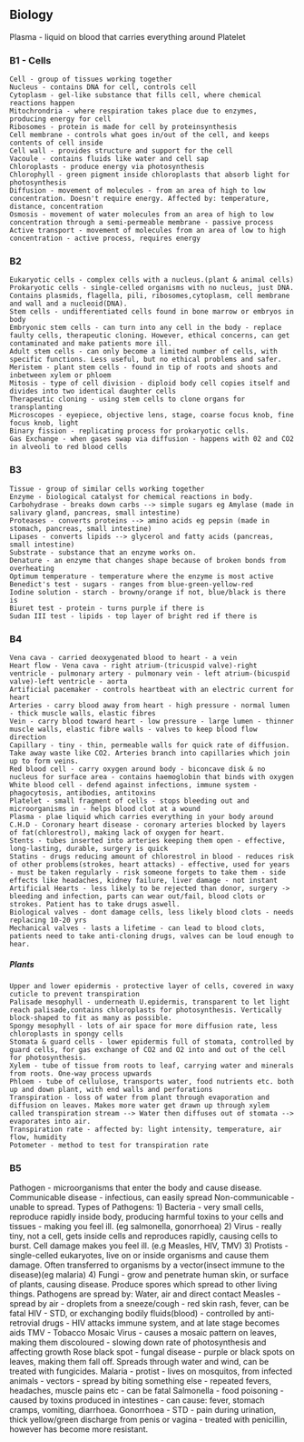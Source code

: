 ## Biology
Plasma - liquid on blood that carries everything around
Platelet
### B1 - Cells
```
Cell - group of tissues working together
Nucleus - contains DNA for cell, controls cell
Cytoplasm - gel-like substance that fills cell, where chemical reactions happen
Mitochrondria - where respiration takes place due to enzymes, producing energy for cell
Ribosomes - protein is made for cell by proteinsynthesis
Cell membrane - controls what goes in/out of the cell, and keeps contents of cell inside
Cell wall - provides structure and support for the cell
Vacoule - contains fluids like water and cell sap
Chloroplasts - produce energy via photosynthesis
Chlorophyll - green pigment inside chloroplasts that absorb light for photosynthesis
Diffusion - movement of molecules - from an area of high to low concentration. Doesn't require energy. Affected by: temperature, distance, concentration
Osmosis - movement of water molecules from an area of high to low concentration through a semi-permeable membrane - passive process
Active transport - movement of molecules from an area of low to high concentration - active process, requires energy
```
### B2
```
Eukaryotic cells - complex cells with a nucleus.(plant & animal cells)
Prokaryotic cells - single-celled organisms with no nucleus, just DNA. Contains plasmids, flagella, pili, ribosomes,cytoplasm, cell membrane and wall and a nucleoid(DNA).
Stem cells - undifferentiated cells found in bone marrow or embryos in body
Embryonic stem cells - can turn into any cell in the body - replace faulty cells, therapeutic cloning. However, ethical concerns, can get contaminated and make patients more ill.
Adult stem cells - can only become a limited number of cells, with specific functions. Less useful, but no ethical problems and safer.
Meristem - plant stem cells - found in tip of roots and shoots and inbetween xylem or phloem
Mitosis - type of cell division - diploid body cell copies itself and divides into two identical daughter cells
Therapeutic cloning - using stem cells to clone organs for transplanting
Microscopes - eyepiece, objective lens, stage, coarse focus knob, fine focus knob, light
Binary fission - replicating process for prokaryotic cells.
Gas Exchange - when gases swap via diffusion - happens with 02 and CO2 in alveoli to red blood cells
```
### B3
```
Tissue - group of similar cells working together
Enzyme - biological catalyst for chemical reactions in body.
Carbohydrase - breaks down carbs --> simple sugars eg Amylase (made in salivary gland, pancreas, small intestine)
Proteases - converts proteins --> amino acids eg pepsin (made in stomach, pancreas, small intestine)
Lipases - converts lipids --> glycerol and fatty acids (pancreas, small intestine)
Substrate - substance that an enzyme works on.
Denature - an enzyme that changes shape because of broken bonds from overheating
Optimum temperature - temperature where the enzyme is most active
Benedict's test - sugars - ranges from blue-green-yellow-red
Iodine solution - starch - browny/orange if not, blue/black is there is
Biuret test - protein - turns purple if there is
Sudan III test - lipids - top layer of bright red if there is
```
### B4
```
Vena cava - carried deoxygenated blood to heart - a vein
Heart flow - Vena cava - right atrium-(tricuspid valve)-right ventricle - pulmonary artery - pulmonary vein - left atrium-(bicuspid valve)-left ventricle - aorta 
Artificial pacemaker - controls heartbeat with an electric current for heart
Arteries - carry blood away from heart - high pressure - normal lumen - thick muscle walls, elastic fibres
Vein - carry blood toward heart - low pressure - large lumen - thinner muscle walls, elastic fibre walls - valves to keep blood flow direction
Capillary - tiny - thin, permeable walls for quick rate of diffusion. Take away waste like CO2. Arteries branch into capillaries which join up to form veins.
Red blood cell - carry oxygen around body - biconcave disk & no nucleus for surface area - contains haemoglobin that binds with oxygen
White blood cell - defend against infections, immune system - phagocytosis, antibodies, antitoxins
Platelet - small fragment of cells - stops bleeding out and microorganisms in - helps blood clot at a wound
Plasma - plae liquid which carries everything in your body around
C.H.D - Coronary heart disease - coronary arteries blocked by layers of fat(chlorestrol), making lack of oxygen for heart.
Stents - tubes inserted into arteries keeping them open - effective, long-lasting, durable, surgery is quick
Statins - drugs reducing amount of chlorestrol in blood - reduces risk of other problems(strokes, heart attacks) - effective, used for years - must be taken regularly - risk someone forgets to take them - side effects like headaches, kidney failure, liver damage - not instant
Artificial Hearts - less likely to be rejected than donor, surgery -> bleeding and infection, parts can wear out/fail, blood clots or strokes. Patient has to take drugs aswell.
Biological valves - dont damage cells, less likely blood clots - needs replacing 10-20 yrs
Mechanical valves - lasts a lifetime - can lead to blood clots, patients need to take anti-cloning drugs, valves can be loud enough to hear.
```
##### Plants
```
Upper and lower epidermis - protective layer of cells, covered in waxy cuticle to prevent transpiration
Palisade mesophyll - underneath U.epidermis, transparent to let light reach palisade,contains chloroplasts for photosynthesis. Vertically block-shaped to fit as many as possible.
Spongy mesophyll - lots of air space for more diffusion rate, less chloroplasts in spongy cells
Stomata & guard cells - lower epidermis full of stomata, controlled by guard cells, for gas exchange of CO2 and O2 into and out of the cell for photosynthesis.
Xylem - tube of tissue from roots to leaf, carrying water and minerals from roots. One-way process upwards
Phloem - tube of cellulose, transports water, food nutrients etc. both up and down plant, with end walls and perforations
Transpiration - loss of water from plant through evaporation and diffusion on leaves. Makes more water get drawn up through xylem called transpiration stream --> Water then diffuses out of stomata --> evaporates into air.
Transpiration rate - affected by: light intensity, temperature, air flow, humidity
Potometer - method to test for transpiration rate
```
### B5
Pathogen - microorganisms that enter the body and cause disease.
Communicable disease - infectious, can easily spread
Non-communicable - unable to spread.
Types of Pathogens: 1) Bacteria - very small cells, reproduce rapidly inside body, producing harmful toxins to your cells and tissues - making you feel ill. (eg salmonella, gonorrhoea)
2) Virus - really tiny, not a cell, gets inside cells and reproduces rapidly, causing cells to burst. Cell damage makes you feel ill. (e.g Measles, HIV, TMV)
3) Protists - single-celled eukaryotes, live on or inside organisms and cause them damage. Often transferred to organisms by a vector(insect immune to the disease)(eg malaria)
4) Fungi - grow and penetrate human skin, or surface of plants, causing disease.  Produce spores which spread to other living things.
Pathogens are spread by: Water, air and direct contact
Measles - spread by air - droplets from a sneeze/cough - red skin rash, fever, can be fatal
HIV - STD, or exchanging bodily fluids(blood) - controlled by anti-retrovial drugs - HIV attacks immune system, and at late stage becomes aids
TMV - Tobacco Mosaic Virus - causes a mosaic pattern on leaves, making them discoloured - slowing down rate of photosynthesis and affecting growth
Rose black spot - fungal disease - purple or black spots on leaves, making them fall off. Spreads through water and wind, can be treated with fungicides.
Malaria - protist - lives on mosquitos, from infected animals - vectors - spread by biting something else - repeated fevers, headaches, muscle pains etc - can be fatal
Salmonella - food poisoning - caused by toxins produced in intestines - can cause: fever, stomach cramps, vomiting, diarrhoea.
Gonorrhoea - STD - pain during urination, thick yellow/green discharge from penis or vagina - treated with penicillin, however has become more resistant.
